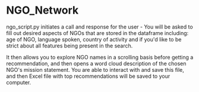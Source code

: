 # NGO_Network


ngo_script.py initiates a call and response for the user - 
You will be asked to fill out desired aspects of NGOs that are stored in the dataframe including: age of NGO, language spoken, country of activity and if you'd like to be strict about all features being present in the search.

It then allows you to explore NGO names in a scrolling basis before getting a recommendation, and then opens a word cloud description of the chosen NGO's mission statement. You are able to interact with and save this file, and then Excel file with top recommendations will be saved to your computer.

